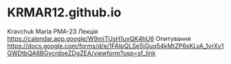 # KRMAR12.github.io
Kravchuk Maria PMA-23
Лекція  https://calendar.app.google/W9miTUsH1uvQK4hU6 
Опитування https://docs.google.com/forms/d/e/1FAIpQLSeSjGuq54kMtZP6sKLvA_1vrXv1GWDtbQA6BGycrdoeZDgZEA/viewform?usp=sf_link
